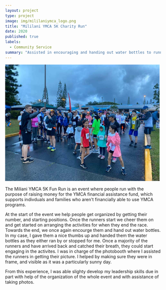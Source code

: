 ```yaml
---
layout: project
type: project
image: img/mililaniymca_logo.png
title: "Mililani YMCA 5K Charity Run"
date: 2020
published: true
labels:
  - Community Service
summary: "Assisted in encouraging and handing out water bottles to runners. Helped organize activities for runners who reached the end."
---
```


<div class="text-center p-4">
  <img width="500px" src="../img/mililaniymca_logo.png" class="img-thumbnail" >
</div>

The Miliani YMCA 5K Fun Run is an event where people run with the purpose of raising money for the YMCA financial assistance fund, which supports indivduals and families who aren't financially able to use YMCA programs. 

At the start of the event we help people get organized by getting their number, and starting positions. Once the runners start we cheer them on and get started on arranging the activities for when they end the race. Towards the end, we once again encourge them and hand out water bottles. In my case, I gave them a nice thumbs up and handed them the water bottles as they either ran by or stopped for me. Once a majority of the runners and have arrived back and catched their breath, they could start engaging in the activites. I was in charge of the photobooth where I assisted the runners in getting their picture. I helped by making sure they were in frame, and visible as it was a particularly sunny day.

From this experience, I was able slighty develop my leadership skills due in part with help of the organization of the whole event and with assistance of taking photos. 

